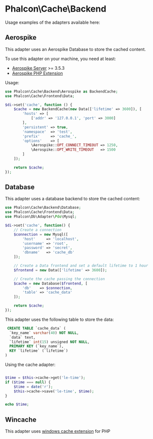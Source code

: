 # Phalcon\Cache\Backend

Usage examples of the adapters available here:

## Aerospike

This adapter uses an Aerospike Database to store the cached content.

To use this adapter on your machine, you need at least:

- [Aerospike Server][1] >= 3.5.3
- [Aerospike PHP Extension][2]

Usage:

```php
use Phalcon\Cache\Backend\Aerospike as BackendCache;
use Phalcon\Cache\Frontend\Data;

$di->set('cache', function () {
    $cache = new BackendCache(new Data(['lifetime' => 3600]), [
        'hosts' => [
            ['addr' => '127.0.0.1', 'port' => 3000]
        ],
        'persistent' => true,
        'namespace'  => 'test',
        'prefix'     => 'cache_',
        'options'    => [
            \Aerospike::OPT_CONNECT_TIMEOUT => 1250,
            \Aerospike::OPT_WRITE_TIMEOUT   => 1500
        ]
    ]);

    return $cache;
});
```

## Database

This adapter uses a database backend to store the cached content:

```php
use Phalcon\Cache\Backend\Database;
use Phalcon\Cache\Frontend\Data;
use Phalcon\Db\Adapter\Pdo\Mysql;

$di->set('cache', function() {
	// Create a connection
	$connection = new Mysql([
	    'host'     => 'localhost',
	    'username' => 'root',
	    'password' => 'secret',
	    'dbname'   => 'cache_db'
	]);

	// Create a Data frontend and set a default lifetime to 1 hour
	$frontend = new Data(['lifetime' => 3600]);

	// Create the cache passing the connection
	$cache = new Database($frontend, [
	    'db'    => $connection,
	    'table' => 'cache_data'
	]);

	return $cache;
});
```

This adapter uses the following table to store the data:

```sql
 CREATE TABLE `cache_data` (
  `key_name` varchar(40) NOT NULL,
  `data` text,
  `lifetime` int(15) unsigned NOT NULL,
  PRIMARY KEY (`key_name`),
  KEY `lifetime` (`lifetime`)
)
```

Using the cache adapter:

```php

$time = $this->cache->get('le-time');
if ($time === null) {
    $time = date('r');
    $this->cache->save('le-time', $time);
}

echo $time;

```

## Wincache

This adapter uses [windows cache extension](http://pecl.php.net/package/wincache) for PHP

[1]: http://www.aerospike.com/
[2]: http://www.aerospike.com/docs/client/php/install/
